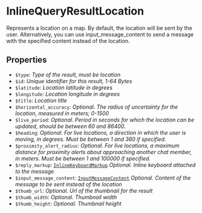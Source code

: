 # InlineQueryResultLocation	

Represents a location on a map. By default, the location will be sent by the user. Alternatively, you can use input_message_content to send a message with the specified content instead of the location.	

## Properties	

- `$type`: _Type of the result, must be location_
- `$id`: _Unique identifier for this result, 1-64 Bytes_
- `$latitude`: _Location latitude in degrees_
- `$longitude`: _Location longitude in degrees_
- `$title`: _Location title_
- `$horizontal_accuracy`: _Optional. The radius of uncertainty for the location, measured in meters; 0-1500_
- `$live_period`: _Optional. Period in seconds for which the location can be updated, should be between 60 and 86400._
- `$heading`: _Optional. For live locations, a direction in which the user is moving, in degrees. Must be between 1 and 360 if specified._
- `$proximity_alert_radius`: _Optional. For live locations, a maximum distance for proximity alerts about approaching another chat member, in meters. Must be between 1 and 100000 if specified._
- `$reply_markup`: [`InlineKeyboardMarkup`](InlineKeyboardMarkup.md) _Optional. Inline keyboard attached to the message_
- `$input_message_content`: [`InputMessageContent`](InputMessageContent.md) _Optional. Content of the message to be sent instead of the location_
- `$thumb_url`: _Optional. Url of the thumbnail for the result_
- `$thumb_width`: _Optional. Thumbnail width_
- `$thumb_height`: _Optional. Thumbnail height_

